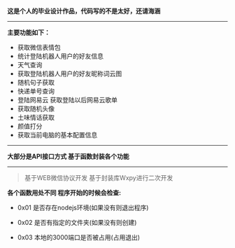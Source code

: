 
**这是个人的毕业设计作品，代码写的不是太好，还请海涵**
***
**主要功能如下：**

- 获取微信表情包  
- 统计登陆机器人用户的好友信息 
- 天气查询
- 获取登陆机器人用户的好友昵称词云图 
- 随机句子获取 
- 快递单号查询 
- 登陆网易云 获取登陆以后网易云歌单 
- 获取随机头像 
- 土味情话获取
- 颜值打分 
- 获取当前电脑的基本配置信息
***
**大部分是API接口方式 基于函数封装各个功能**
***
>基于WEB微信协议开发 基于封装库Wxpy进行二次开发

**各个函数用处不同 程序开始的时候会检查:**

- 0x01 是否存在nodejs环境(如果没有则退出程序)

- 0x02 是否有指定的文件夹(如果没有则创建)

- 0x03 本地的3000端口是否被占用(占用退出)
